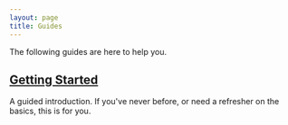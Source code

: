 ```yaml
---
layout: page
title: Guides
---
```


<p class="lead">The following guides are here to help you.</p>

## [Getting Started](./intro.md)

A guided introduction. If you've never before, or need a refresher on the basics, this is for you.

